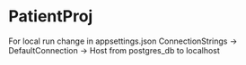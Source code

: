 # PatientProj
For local run change in appsettings.json ConnectionStrings -> DefaultConnection -> Host from postgres_db to localhost
